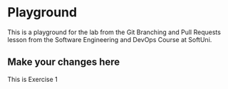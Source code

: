 # Playground
This is a playground for the lab from the Git Branching and Pull Requests lesson from the Software Engineering and DevOps Course at SoftUni.

## Make your changes here
This is Exercise 1